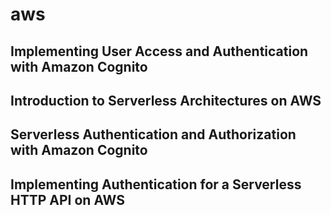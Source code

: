 # aws
## Implementing User Access and Authentication with Amazon Cognito
## Introduction to Serverless Architectures on AWS
## Serverless Authentication and Authorization with Amazon Cognito
## Implementing Authentication for a Serverless HTTP API on AWS